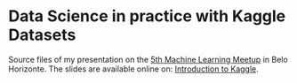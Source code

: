 Data Science in practice with Kaggle Datasets
================

Source files of my presentation on the [5th Machine Learning Meetup]() in Belo Horizonte. The slides are available online on: [Introduction to Kaggle](http://davpinto.com/mmlbh-kaggle/).
